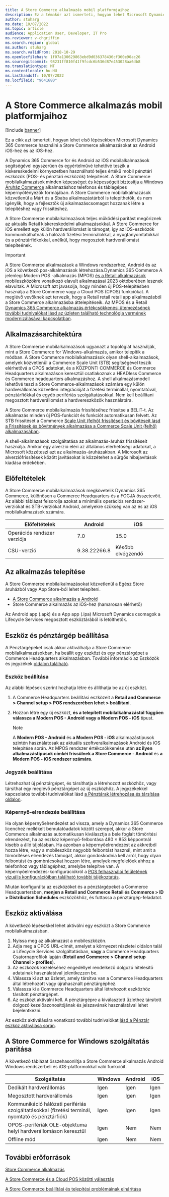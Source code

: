 ```yaml
---
title: A Store Commerce alkalmazás mobil platformjaihoz
description: Ez a témakör azt ismerteti, hogyan lehet Microsoft Dynamics 365 Commerce első lépésekben használni a Store Commerce alkalmazást az Android iOS-hez és a for iOS-hez.
author: stuharg
ms.date: 10/07/2022
ms.topic: article
audience: Application User, Developer, IT Pro
ms.reviewer: v-chgriffin
ms.search.region: global
ms.author: stuharg
ms.search.validFrom: 2018-10-29
ms.openlocfilehash: 1f07a130629863ebd9d036378436cf360e90ac26
ms.sourcegitcommit: 98231ff810f41f9fcdc6b536d87e453028aa6db8
ms.translationtype: MT
ms.contentlocale: hu-HU
ms.lasthandoff: 10/07/2022
ms.locfileid: "9641680"
---
```

# <a name="store-commerce-app-for-mobile-platforms"></a>A Store Commerce alkalmazás mobil platformjaihoz

[!include [banner](../includes/banner.md)]

Ez a cikk azt ismerteti, hogyan lehet első lépésekben Microsoft Dynamics 365 Commerce használni a Store Commerce alkalmazásokat az Android iOS-hez és az iOS-hez.

A Dynamics 365 Commerce for és Android az iOS mobilalkalmazások segítségével egyszerűen és egyértelművé tehetővé teszik a kiskereskedelmi környezetben használható teljes értékű mobil pénztári eszközök (POS- és pénztári eszközök) telepítését. A Store Commerce mobilalkalmazások minden [képességet és képességeit biztosítja a Windows Áruház Commerce](store-commerce.md) alkalmazáshoz telefonos és táblagépes képernyőtényezők formájában. A Store Commerce mobilalkalmazások közvetlenül a Márt és a Sbaba alkalmazástárból is telepíthetők, és nem igénylik, hogy a fejlesztők új alkalmazáscsomagot hozzanak létre a telepítéshez vagy frissítéshez. 

A Store Commerce mobilalkalmazások teljes működési paritást megőriznek az aktuális Retail kiskereskedelmi alkalmazásokkal. A Store Commerce for iOS emellett egy külön hardverállomást is támogat, így az iOS-eszközök kommunikálhatnak a hálózati fizetési terminálokkal, a nyugtanyomtatókkal és a pénztárfiókokkal, anélkül, hogy megosztott hardverállomást telepíteének. 

> [!IMPORTANT]
> A Store Commerce alkalmazások a Windows rendszerhez, Android és az iOS a következő pos-alkalmazások létrehozása.Dynamics 365 Commerce A jelenlegi Modern POS -alkalmazás (MPOS) [és a Retail alkalmazások](hybridapp.md) mobileszközökre vonatkozó elavult alkalmazásai 2023 októberében lesznek elavultak. A Microsoft azt javasolja, hogy minden új POS-telepítésben használja a Store Commerce vagy a Cloud POS (CPOS) funkciókat. A meglévő vevőknek azt tervezik, hogy a Retail retail retail app alkalmazásból a Store Commerce alkalmazásba áttelepítéseik. Az MPOS és a Retail [Dynamics 365 Commerce alkalmazás értékcsökkenési ütemezésének további tudnivalókat lásd az üzleten található technológia vermének modernizálásával kapcsolatban](https://www.microsoft.com/download/details.aspx?id=103896). 

## <a name="app-architecture"></a>Alkalmazásarchitektúra

A Store Commerce mobilalkalmazások ugyanazt a topológiát használják, mint a Store Commerce for Windows-alkalmazás, amikor telepítik a módban. A Store Commerce mobilalkalmazások olyan shell-alkalmazások, amelyek közvetlenül a Commerce Scale Unit (STB) segítségével teszik elérhetővá a CPOS adatokat, és a KÖZPONTI COMMERCE és Commerce Headquarters alkalmazáson keresztül csatlakoznak a HEADless Commerce és Commerce headquarters alkalmazáshoz. A shell alkalmazásmodell lehetővé teszi a Store Commerce-alkalmazások számára egy külön hardverállomás közvetlen integrációját a fizetési terminállal, nyomtatóval, pénztárfiókkal és egyéb perifériás szolgáltatásokkal. Nem kell beállítani megosztott hardverállomást a hardvereszközök használatára. 

A Store Commerce mobilalkalmazás frissítéséhez frissítse a BELIT-t. Az alkalmazás minden új POS-funkciót és funkciót automatikusan felvett. Az STB frissítését a Commerce [Scale Unit (felhő) frissítéseit és bővítéseit lásd a Frissítések és bővítmények alkalmazása a Commerce Scale Unit (felhő) alkalmazásában](../../fin-ops-core/dev-itpro/deployment/update-retail-channel.md).

A shell-alkalmazások szolgáltatása az alkalmazás-áruház frissítéseit használja. Amikor egy alverzió eléri az általános elérhetőségi adatokat, a Microsoft közzéteszi azt az alkalmazás-áruházakban. A Microsoft az alverziófrissítések között javításokat is közzétehet a sürgős hibajavítások kiadása érdekében.

## <a name="prerequisites"></a>Előfeltételek

A Store Commerce mobilalkalmazások megkövetelik Dynamics 365 Commerce, különösen a Commerce Headquarters és a FOGJA összetevőit. Az alábbi táblázat felsorolja azokat a minimális operációs rendszer-verziókat és STB-verziókat Android, amelyekre szükség van az és az iOS mobilalkalmazások számára. 

| Előfeltételek | Android      | iOS  |
| ------------ | ------------ | ---- |
| Operációs rendszer verziója   | 7.0          | 15.0 |
| CSU-verzió  | 9.38.22266.8 | Később elvégzendő  |

## <a name="install-the-app"></a>Az alkalmazás telepítése

A Store Commerce mobilalkalmazásokat közvetlenül a Egész Store áruházból vagy App Store-ból lehet telepíteni. 

- [A Store Commerce alkalmazás a Android](https://aka.ms/storecommerceandroid)
- Store Commerce alkalmazás az iOS-hez (hamarosan elérhető)

Az Android app (.apk) és a App app (.ipa) Microsoft Dynamics csomagok a Lifecycle Services megosztott eszköztárából is letölthetők. 

## <a name="device-and-register-setup"></a>Eszköz és pénztárgép beállítása

A Pénztárgépeket csak akkor aktiválhatja a Store Commerce mobilalkalmazásokban, ha beállít egy eszközt és egy pénztárgépet a Commerce Headquarters alkalmazásban. További információ az Eszközök és jegyzékek [oldalon található](../implementation-considerations-devices.md). 

### <a name="device-setup"></a>Eszköz beállítása

Az alábbi lépések szerint hozhatja létre és állíthatja be az új eszközt.

1. A Commerce Headquarters beállítási eszközeit a **Retail and Commerce \> Channel setup \> POS rendszerében lehet \> beállítani**. 
1. Hozzon létre egy új eszközt, **és a telepített mobilalkalmazástól függően válassza a Modern POS - Android** **vagy a Modern POS - iOS** típust. 

    > [!NOTE] 
    > A **Modern POS - Android** és **a Modern POS - iOS** alkalmazástípusok szintén használatosak az aktuális szoftveralkalmazások Android és iOS telepítése során. Az MPOS rendszer értékcsökkenése után **az ilyen alkalmazástípusok címkéi frissülnek a Store Commerce - Android** és **a Modern POS - iOS rendszer számára**. 

### <a name="register-setup"></a>Jegyzék beállítása

Létrehozhat új pénztárgépet, és társíthatja a létrehozott eszközhöz, vagy társíthat egy meglévő pénztárgépet az új eszközhöz. A jegyzékekkel kapcsolatos további tudnivalókat lásd [a Pénztárak létrehozása és társítása oldalon](../tasks/create-associate-registers.md).

### <a name="screen-layout-setup"></a>Képernyő-elrendezés beállítása

Ha olyan képernyőelrendezést ad vissza, amely a Dynamics 365 Commerce licenchez mellékelt bemutatóadatok között szerepel, akkor a Store Commerce alkalmazás automatikusan kiválasztja a bele foglalt tömörítési elrendezést, ha az eszköz képernyő-felbontása 480 &times; 853 képpontnál kisebb a álló tájolásban. Ha azonban a képernyőelrendezést az akkretból hozza létre, vagy a mobileszköz nagyobb felbontást használ, mint amit a tömörítéses elrendezés támogat, akkor gondoskodnia kell arról, hogy olyan felbontást és gombrácsokat hozzon létre, amelyek megfelelőek ahhoz a telefonhoz vagy táblagéphez, amelybe telepítve van. A képernyőelrendezés-konfigurációkról a [POS felhasználói felületének vizuális konfigurációiban található további tájékoztatás](../pos-screen-layouts.md). 

Miután konfigurálta az eszközöket és a pénztárgépeket a Commerce Headquartersben, **menjen a Retail and Commerce Retail és Commerce \> ID \> Distribution Schedules** eszközökhöz, és futtassa a pénztárgép-feladatot.

## <a name="activate-a-device"></a>Eszköz aktiválása

A következő lépésekkel lehet aktiválni egy eszközt a Store Commerce mobilalkalmazásban.

1. Nyissa meg az alkalmazást a mobileszközön.
1. Adja meg a CPOS URL-címét, amelyet a környezet részletei oldalon talál a Lifecycle Services szolgáltatásban, **vagy** a Commerce Headquarters Csatornaprofilok lapján (**Retail and Commerce \> Channel setup Channel \> profiles**).
1. Az eszközök kezeléséhez engedéllyel rendelkező dolgozó hitelesítő adatainak használatával jelentkezzen be.
1. Válassza ki azt az üzletet, amely társítva van a Commerce Headquarters által létrehozott vagy újrahasznált pénztárgéphez.
1. Válassza ki a Commerce Headquarters által létrehozott eszközhöz társított pénztárgépet.
1. Az eszközt aktiválni kell. A pénztárgépre a kiválasztott üzlethez társított dolgozó kezelőazonosítójának és jelszavának használatával lehet bejelentkezni. 

Az eszköz aktiválására vonatkozó további tudnivalókat [lásd a Pénztár eszköz aktiválása során](retail-device-activation.md#activate-a-modern-pos-or-cloud-pos-device-by-using-guided-activation).

## <a name="feature-parity-with-store-commerce-for-windows"></a>A Store Commerce for Windows szolgáltatás paritása

A következő táblázat összehasonlítja a Store Commerce alkalmazás Android Windows rendszerbeli és iOS-platformokkal való funkcióit.

| Szolgáltatás                                                                               | Windows | Android | iOS |
| ------------------------------------------------------------------------------------- | ------- | ------- | --- |
| Dedikált hardverállomás                                                            | Igen     | Igen     | Igen |
| Megosztott hardverállomás                                                               | Igen     | Igen     | Igen |
| Kommunikáció hálózati perifériás szolgáltatásokkal (fizetési terminál, nyomtató és pénztárfiók) | Igen     | Igen     | Igen |
| OPOS-perifériák OLE-objektuma helyi hardverállomáson keresztül             | Igen     | Nem      | Nem  |
| Offline mód                                                                          | Igen     | Nem      | Nem  |

## <a name="additional-resources"></a>További erőforrások

[Store Commerce alkalmazás](store-commerce.md)

[A Store Commerce és a Cloud POS közötti választás](../mpos-or-cpos.md)

[A Store Commerce beállítási és telepítési problémáinak elhárítása](../troubleshoot/store-commerce-setup-installation.md)
